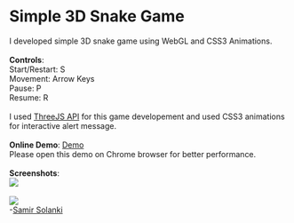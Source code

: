 Simple 3D Snake Game
====================
I developed simple 3D snake game using WebGL and CSS3 Animations.
<br><br>
<b>Controls</b>:
<br>
Start/Restart: S
<br>
Movement: Arrow Keys
<br>
Pause: P
<br>
Resume: R
<br><br>
I used  <a href="http://mrdoob.github.io/three.js/" target="_blank">ThreeJS API</a> for this game developement and used CSS3 animations for interactive alert message.
<br>
<br>
<b>Online Demo</b>:  <a href="https://ioswmtdeveloper.github.io/simple3DSnakeGame/code" target="_blank">Demo</a>
<br>Please open this demo on Chrome browser for better performance.
<br>
<br>
<b>Screenshots</b>:
<br>
<img src="https://raw.githubusercontent.com/ioswmtdeveloper/simple3DSnakeGame/master/Snake_Game.png">
<br><br>
<img src="https://raw.githubusercontent.com/ioswmtdeveloper/simple3DSnakeGame/master/Snake-Game-2.png">
<br>
-<a href="http://www.techjini.com/blog/author/samir/" target="_blank">Samir Solanki</a>
